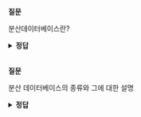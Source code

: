 **질문** 
<!-- 무조건 공백 -->
분산데이터베이스란?
<!-- 무조건 공백 -->
<details>
<summary><b>정답</b></summary>
<!-- summary 아래 한칸 공백 두어야함 -->
<!-- 무조건 한칸 공백 아래에 두고 정답 입력 -->

논리적으로 하나의 시스템에 속하지만 물리적으로는 네트워크를 통해 연결된 여러 개의 컴퓨터 사이트에 분산 되어 있는 데이터 베이스
</details>

<br>

**질문** 
<!-- 무조건 공백 -->
분산 데이터베이스의 종류와 그에 대한 설명
<!-- 무조건 공백 -->
<details>
<summary><b>정답</b></summary>
<!-- summary 아래 한칸 공백 두어야함 -->
<!-- 무조건 한칸 공백 아래에 두고 정답 입력 -->

- Homogeneous distributed database  
    -  각 distributed node에 같은 종류의 DBMS가 실행
- Heterogeneous distributed database
    -  각 distributed node에 다른 종류의 DBMS가 실행
    - Federated database라고도 함
</details>

<br>